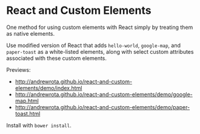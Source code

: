 # React and Custom Elements

One method for using custom elements with React simply by treating them as native elements.

Use modified version of React that adds `hello-world`, `google-map`, and `paper-toast` as a white-listed elements, along with select custom attributes associated with these custom elements.

Previews:

* http://andrewrota.github.io/react-and-custom-elements/demo/index.html
* http://andrewrota.github.io/react-and-custom-elements/demo/google-map.html
* http://andrewrota.github.io/react-and-custom-elements/demo/paper-toast.html

Install with `bower install`.
